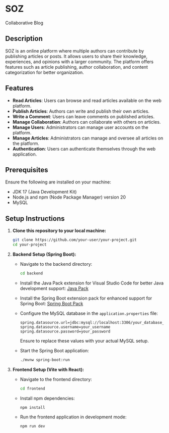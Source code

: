 # SOZ

Collaborative Blog

## Description

SOZ is an online platform where multiple authors can contribute by publishing articles or posts. It allows users to share their knowledge, experiences, and opinions with a larger community. The platform offers features such as article publishing, author collaboration, and content categorization for better organization.

## Features

- **Read Articles**: Users can browse and read articles available on the web platform.
- **Publish Articles**: Authors can write and publish their own articles.
- **Write a Comment**: Users can leave comments on published articles.
- **Manage Collaboration**: Authors can collaborate with others on articles.
- **Manage Users**: Administrators can manage user accounts on the platform.
- **Manage Articles**: Administrators can manage and oversee all articles on the platform.
- **Authentication**: Users can authenticate themselves through the web application.

## Prerequisites

Ensure the following are installed on your machine:

- JDK 17 (Java Development Kit)
- Node.js and npm (Node Package Manager) version 20
- MySQL

## Setup Instructions

1. **Clone this repository to your local machine:**

    ```bash
    git clone https://github.com/your-user/your-project.git
    cd your-project
    ```

2. **Backend Setup (Spring Boot):**

    - Navigate to the backend directory:

        ```bash
        cd backend
        ```

    - Install the Java Pack extension for Visual Studio Code for better Java development support: [Java Pack](https://marketplace.visualstudio.com/items?itemName=vscjava.vscode-java-pack)
    
    - Install the Spring Boot extension pack for enhanced support for Spring Boot: [Spring Boot Pack](https://marketplace.visualstudio.com/items?itemName=vscjava.springboot-pack)

    - Configure the MySQL database in the `application.properties` file:

        ```properties
        spring.datasource.url=jdbc:mysql://localhost:3306/your_database_name
        spring.datasource.username=your_username
        spring.datasource.password=your_password
        ```

        Ensure to replace these values with your actual MySQL setup.

    - Start the Spring Boot application:

        ```bash
        ./mvnw spring-boot:run
        ```

3. **Frontend Setup (Vite with React):**

    - Navigate to the frontend directory:

        ```bash
        cd frontend
        ```

    - Install npm dependencies:

        ```bash
        npm install
        ```

    - Run the frontend application in development mode:

        ```bash
        npm run dev
        ```

